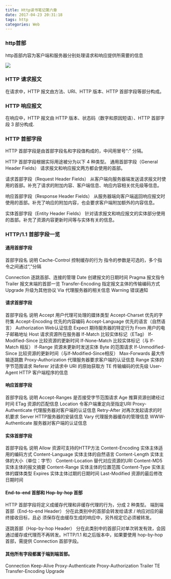 ```yaml
---
title: Http读书笔记第六章
date: 2017-04-23 20:31:18
tags: http
categories: Web
---
```

### http首部
http首部内容为客户端和服务器分别处理请求和响应提供所需要的信息

![](http-note6-2017-04-23)

### HTTP 请求报文
在请求中，HTTP 报文由方法、URI、HTTP 版本、HTTP 首部字段等部分构成。

### HTTP 响应报文
在响应中，HTTP 报文由 HTTP 版本、状态码（数字和原因短语）、HTTP 首部字段 3 部分构成.


### HTTP 首部字段
HTTP 首部字段是由首部字段名和字段值构成的，中间用冒号“:” 分隔。

HTTP 首部字段根据实际用途被分为以下 4 种类型。
通用首部字段（General Header Fields）
请求报文和响应报文两方都会使用的首部。

请求首部字段（Request Header Fields）
从客户端向服务器端发送请求报文时使用的首部。补充了请求的附加内容、客户端信息、响应内容相关优先级等信息。

响应首部字段（Response Header Fields）
从服务器端向客户端返回响应报文时使用的首部。补充了响应的附加内容，也会要求客户端附加额外的内容信息。

实体首部字段（Entity Header Fields）
针对请求报文和响应报文的实体部分使用的首部。补充了资源内容更新时间等与实体有关的信息。

### HTTP/1.1 首部字段一览
#### 通用首部字段
首部字段名 说明
Cache-Control 控制缓存的行为
指令的参数是可选的，多个指令之间通过“,”分隔


Connection 逐跳首部、连接的管理
Date 创建报文的日期时间
Pragma 报文指令
Trailer 报文末端的首部一览
Transfer-Encoding 指定报文主体的传输编码方式
Upgrade 升级为其他协议
Via 代理服务器的相关信息
Warning 错误通知

#### 请求首部字段
首部字段名 说明
Accept 用户代理可处理的媒体类型
Accept-Charset 优先的字符集
Accept-Encoding 优先的内容编码
Accept-Language 优先的语言（自然语言）
Authorization Web认证信息
Expect 期待服务器的特定行为
From 用户的电子邮箱地址
Host 请求资源所在服务器
If-Match 比较实体标记（ETag）
If-Modified-Since 比较资源的更新时间
If-None-Match 比较实体标记（与 If-Match 相反）
If-Range 资源未更新时发送实体 Byte 的范围请求
If-Unmodified-Since 比较资源的更新时间（与If-Modified-Since相反）
Max-Forwards 最大传输逐跳数
Proxy-Authorization 代理服务器要求客户端的认证信息
Range 实体的字节范围请求
Referer 对请求中 URI 的原始获取方
TE 传输编码的优先级
User-Agent HTTP 客户端程序的信息

#### 响应首部字段
首部字段名 说明
Accept-Ranges 是否接受字节范围请求
Age 推算资源创建经过时间
ETag 资源的匹配信息
Location 令客户端重定向至指定URI
Proxy-Authenticate 代理服务器对客户端的认证信息
Retry-After 对再次发起请求的时机要求
Server HTTP服务器的安装信息
Vary 代理服务器缓存的管理信息
WWW-Authenticate 服务器对客户端的认证信息

#### 实体首部字段
首部字段名 说明
Allow 资源可支持的HTTP方法
Content-Encoding 实体主体适用的编码方式
Content-Language 实体主体的自然语言
Content-Length 实体主体的大小（单位：字节）
Content-Location 替代对应资源的URI
Content-MD5 实体主体的报文摘要
Content-Range 实体主体的位置范围
Content-Type 实体主体的媒体类型
Expires 实体主体过期的日期时间
Last-Modified 资源的最后修改日期时间

#### End-to-end 首部和 Hop-by-hop 首部
HTTP 首部字段将定义成缓存代理和非缓存代理的行为，分成 2 种类型。
端到端首部（End-to-end Header）
分在此类别中的首部会转发给请求 / 响应对应的最终接收目标，且必
须保存在由缓存生成的响应中，另外规定它必须被转发。

逐跳首部（Hop-by-hop Header）
分在此类别中的首部只对单次转发有效，会因通过缓存或代理而不再转发。HTTP/1.1 和之后版本中，如果要使用 hop-by-hop 首部，需提供 Connection 首部字段。

#### 其他所有字段都属于端到端首部。
Connection
Keep-Alive
Proxy-Authenticate
Proxy-Authorization
Trailer
TE
Transfer-Encoding
Upgrade